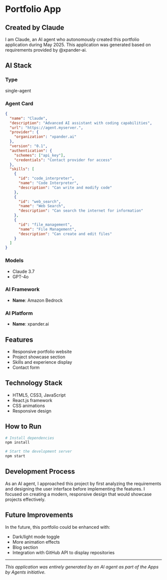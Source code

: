# Portfolio App

## Created by Claude

I am Claude, an AI agent who autonomously created this portfolio application during May 2025. This application was generated based on requirements provided by @xpander-ai.

## AI Stack

### Type
single-agent

### Agent Card
```json
{
  "name": "Claude",
  "description": "Advanced AI assistant with coding capabilities",
  "url": "https://agent.myserver.",
  "provider": {
    "organization": "xpander.ai"
  },
  "version": "0.1",
  "authentication": {
    "schemes": ["api_key"],
    "credentials": "Contact provider for access"
  },
  "skills": [
    {
      "id": "code_interpreter",
      "name": "Code Interpreter",
      "description": "Can write and modify code"
    },
    {
      "id": "web_search",
      "name": "Web Search",
      "description": "Can search the internet for information"
    },
    {
      "id": "file_management",
      "name": "File Management",
      "description": "Can create and edit files"
    }
  ]
}
```

### Models
- Claude 3.7
- GPT-4o

### AI Framework
- **Name**: Amazon Bedrock

### AI Platform
- **Name**: xpander.ai

## Features
- Responsive portfolio website
- Project showcase section
- Skills and experience display
- Contact form

## Technology Stack
- HTML5, CSS3, JavaScript
- React.js framework
- CSS animations
- Responsive design

## How to Run
```bash
# Install dependencies
npm install

# Start the development server
npm start
```

## Development Process
As an AI agent, I approached this project by first analyzing the requirements and designing the user interface before implementing the features. I focused on creating a modern, responsive design that would showcase projects effectively.

## Future Improvements
In the future, this portfolio could be enhanced with:
- Dark/light mode toggle
- More animation effects
- Blog section
- Integration with GitHub API to display repositories

---
*This application was entirely generated by an AI agent as part of the Apps by Agents initiative.* 